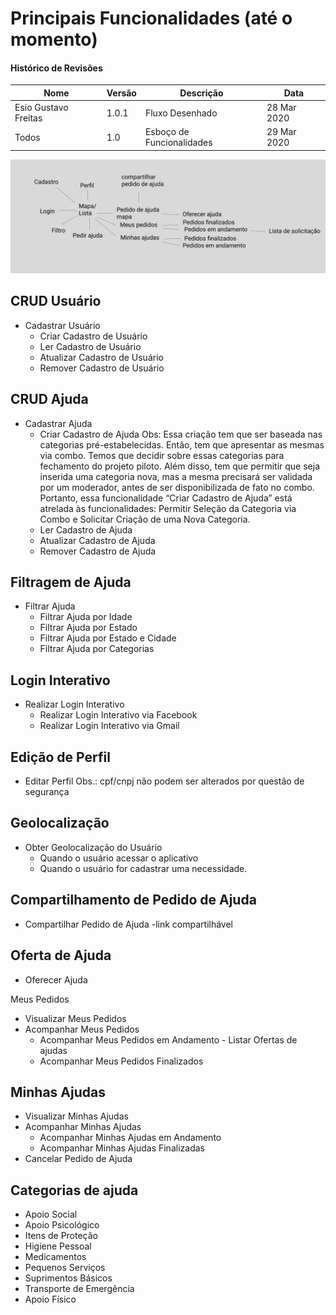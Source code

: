# Principais Funcionalidades (até o momento)

#### Histórico de Revisões
|Nome |  Versão | Descrição |  Data    |
|-----------------------------------|--------------------|---------------|-----------------|
| Esio Gustavo Freitas | 1.0.1 | Fluxo Desenhado |28 Mar 2020 |
| Todos | 1.0 | Esboço de Funcionalidades |29 Mar 2020 |

![V1_Fluxo Desenhado](V1_Fluxo_Desenhado.jpg)

## CRUD Usuário
- Cadastrar Usuário
    - Criar Cadastro de Usuário
    - Ler Cadastro de Usuário
    - Atualizar Cadastro de Usuário
    - Remover Cadastro de Usuário

## CRUD Ajuda
- Cadastrar Ajuda
    - Criar Cadastro de Ajuda
 Obs: Essa criação tem que ser baseada nas categorias pré-estabelecidas. Então, tem que apresentar as mesmas via combo. Temos que decidir sobre essas categorias para fechamento do projeto piloto. Além disso, tem que permitir que seja inserida uma categoria nova, mas a mesma precisará ser validada por um moderador, antes de ser disponibilizada de fato no combo. Portanto, essa funcionalidade “Criar Cadastro de Ajuda” está atrelada às funcionalidades: Permitir Seleção da Categoria via Combo e Solicitar Criação de uma Nova Categoria.
    - Ler Cadastro de Ajuda
    - Atualizar Cadastro de Ajuda
    - Remover Cadastro de Ajuda

## Filtragem de Ajuda
- Filtrar Ajuda
    - Filtrar Ajuda por Idade
    - Filtrar Ajuda por Estado
    - Filtrar Ajuda por Estado e Cidade
    - Filtrar Ajuda por Categorias

## Login Interativo
- Realizar Login Interativo
    - Realizar Login Interativo via Facebook
    - Realizar Login Interativo via Gmail

## Edição de Perfil
- Editar Perfil
Obs.: cpf/cnpj não podem ser alterados por questão de segurança

## Geolocalização
- Obter Geolocalização do Usuário
	- Quando o usuário acessar o aplicativo
	- Quando o usuário for cadastrar uma necessidade.


## Compartilhamento de Pedido de Ajuda
- Compartilhar Pedido de Ajuda
	-link compartilhável

## Oferta de Ajuda
- Oferecer Ajuda

Meus Pedidos
- Visualizar Meus Pedidos
- Acompanhar Meus Pedidos
	- Acompanhar Meus Pedidos em Andamento
            - Listar Ofertas de ajudas
	- Acompanhar Meus Pedidos Finalizados


## Minhas Ajudas
- Visualizar Minhas Ajudas
- Acompanhar Minhas Ajudas
    - Acompanhar Minhas Ajudas em Andamento
    - Acompanhar Minhas Ajudas Finalizadas
- Cancelar Pedido de Ajuda

## Categorias de ajuda
- Apoio Social
- Apoio Psicológico
- Itens de Proteção
- Higiene Pessoal
- Medicamentos
- Pequenos Serviços
- Suprimentos Básicos
- Transporte de Emergência
- Apoio Físico






